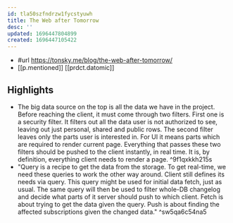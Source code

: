 ```yaml
---
id: tla50szfndrzw1fycstyuwh
title: The Web after Tomorrow
desc: ''
updated: 1696447804899
created: 1696447105422
---
```


- #url https://tonsky.me/blog/the-web-after-tomorrow/
- [[p.mentioned]] [[prdct.datomic]]

## Highlights

- The big data source on the top is all the data we have in the project. Before reaching the client, it must come through two filters. First one is a security filter. It filters out all the data user is not authorized to see, leaving out just personal, shared and public rows. The second filter leaves only the parts user is interested in. For UI it means parts which are required to render current page. Everything that passes these two filters should be pushed to the client instantly, in real time. It is, by definition, everything client needs to render a page. ^9f1qxkkh215s
- "Query is a recipe to get the data from the storage. To get real-time, we need these queries to work the other way around. Client still defines its needs via query. This query might be used for initial data fetch, just as usual. The same query will then be used to filter whole-DB changelog and decide what parts of it server should push to which client. Fetch is about trying to get the data given the query. Push is about finding the affected subscriptions given the changed data." ^sw5qa6c54na5